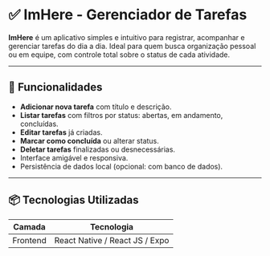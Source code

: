 # ✅ ImHere - Gerenciador de Tarefas

**ImHere** é um aplicativo simples e intuitivo para registrar, acompanhar e gerenciar tarefas do dia a dia. Ideal para quem busca organização pessoal ou em equipe, com controle total sobre o status de cada atividade.

---

## 📱 Funcionalidades

- **Adicionar nova tarefa** com título e descrição.
- **Listar tarefas** com filtros por status: abertas, em andamento, concluídas.
- **Editar tarefas** já criadas.
- **Marcar como concluída** ou alterar status.
- **Deletar tarefas** finalizadas ou desnecessárias.
- Interface amigável e responsiva.
- Persistência de dados local (opcional: com banco de dados).

---

## 📦 Tecnologias Utilizadas

| Camada        | Tecnologia                       |
|---------------|----------------------------------|
| Frontend      | React Native / React JS  / Expo       |
